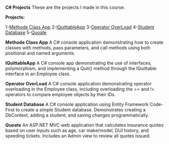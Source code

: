 **C# Projects**
These are the projects I made in this course.

**Projects:**

1-[Methode Class App](https://github.com/khalilo91/C-and-.NET-Framework-Part-2/blob/main/MethodClassApp.cs)
2-[IQuittableApp](https://github.com/khalilo91/C-and-.NET-Framework-Part-2/blob/main/IQuittableApp.cs)
3-[Operator OverLoad](https://github.com/khalilo91/C-and-.NET-Framework-Part-2/blob/main/EmployeeOperatorOverload.cs)
4-[Student Database](https://github.com/khalilo91/C-and-.NET-Framework-Part-2/tree/main/Final%20Assignment%20Submission)
5-[Quoate](https://github.com/khalilo91/C-and-.NET-Framework-Part-2/blob/main/Assignment%20Part%204/Controllers/InsureeController.cs)


**Methode Class App**
A C# console application demonstrating how to create classes with methods, pass parameters, and call methods using both positional and named arguments.

**IQuittableApp**
A C# console app demonstrating the use of interfaces, polymorphism, and implementing a Quit() method through the IQuittable interface in an Employee class.

**Operator OverLoad**
A C# console application demonstrating operator overloading in the Employee class, including overloading the == and != operators to compare employee objects by their IDs.

**Student Database**
A C# console application using Entity Framework Code-First to create a simple Student database. Demonstrates creating a DbContext, adding a student, and saving changes programmatically.

**Quoate**
An ASP.NET MVC web application that calculates insurance quotes based on user inputs such as age, car make/model, DUI history, and speeding tickets. Includes an Admin view to review all quotes issued.
